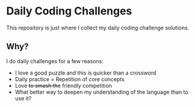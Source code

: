 # Daily Coding Challenges

This repository is just where I collect my daily coding challenge solutions.

## Why?

I do daily challenges for a few reasons:
* I love a good puzzle and this is quicker than a crossword
* Daily practice = Repetition of core concepts
* Love ~~to smash the~~ friendly competition
* What better way to deepen my understanding of the language than to use it? 
